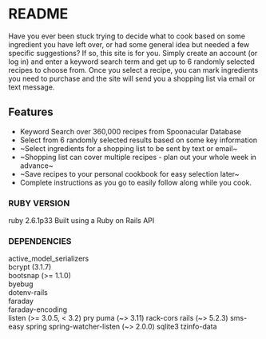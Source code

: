 # README

Have you ever been stuck trying to decide what to cook based on some ingredient you have left over, or had some general idea but needed a few specific suggestions?  If so, this site is for you.  Simply create an account (or log in) and enter a keyword search term and get up to 6 randomly selected recipes to choose from.  Once you select a recipe, you can mark ingredients you need to purchase and the site will send you a shopping list via email or text message.

## Features

* Keyword Search over 360,000 recipes from Spoonacular Database
* Select from 6 randomly selected results based on some key information
* ~Select ingredients for a shopping list to be sent by text or email~
* ~Shopping list can cover multiple recipes - plan out your whole week in advance~
* ~Save recipes to your personal cookbook for easy selection later~
* Complete instructions as you go to easily follow along while you cook.


### RUBY VERSION
  ruby 2.6.1p33
  Built using a Ruby on Rails API

### DEPENDENCIES
  active_model_serializers\
  bcrypt (3.1.7)\
  bootsnap (>= 1.1.0)\
  byebug\
  dotenv-rails\
  faraday\
  faraday-encoding\
  listen (>= 3.0.5, < 3.2)
  pry
  puma (~> 3.11)
  rack-cors
  rails (~> 5.2.3)
  sms-easy
  spring
  spring-watcher-listen (~> 2.0.0)
  sqlite3
  tzinfo-data

